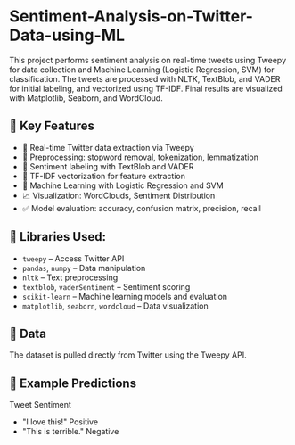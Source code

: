 # Sentiment-Analysis-on-Twitter-Data-using-ML

This project performs sentiment analysis on real-time tweets using Tweepy for data collection and Machine Learning (Logistic Regression, SVM) for classification. The tweets are processed with NLTK, TextBlob, and VADER for initial labeling, and vectorized using TF-IDF. Final results are visualized with Matplotlib, Seaborn, and WordCloud.

## 📌 Key Features

- 🔁 Real-time Twitter data extraction via Tweepy
- 🧹 Preprocessing: stopword removal, tokenization, lemmatization
- 💬 Sentiment labeling with TextBlob and VADER
- 🧠 TF-IDF vectorization for feature extraction
- 🤖 Machine Learning with Logistic Regression and SVM
- 📈 Visualization: WordClouds, Sentiment Distribution
- ✅ Model evaluation: accuracy, confusion matrix, precision, recall

## 🧰 Libraries Used:
- `tweepy` – Access Twitter API
- `pandas`, `numpy` – Data manipulation
- `nltk` – Text preprocessing
- `textblob`, `vaderSentiment` – Sentiment scoring
- `scikit-learn` – Machine learning models and evaluation
- `matplotlib`, `seaborn`, `wordcloud` – Data visualization

## 📁 Data
The dataset is pulled directly from Twitter using the Tweepy API.

## 🤖 Example Predictions

Tweet	                      Sentiment
- "I love this!"	            Positive
- "This is terrible."	        Negative
